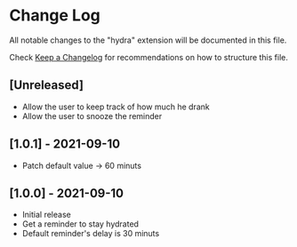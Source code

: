 # Change Log

All notable changes to the "hydra" extension will be documented in this file.

Check [Keep a Changelog](http://keepachangelog.com/) for recommendations on how to structure this file.

## [Unreleased]

- Allow the user to keep track of how much he drank
- Allow the user to snooze the reminder

## [1.0.1] - 2021-09-10

- Patch default value -> 60 minuts

## [1.0.0] - 2021-09-10

- Initial release
- Get a reminder to stay hydrated
- Default reminder's delay is 30 minuts
